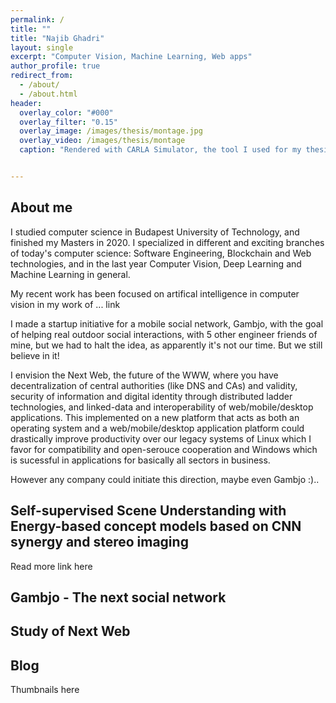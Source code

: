 ```yaml
---
permalink: /
title: ""
title: "Najib Ghadri"
layout: single
excerpt: "Computer Vision, Machine Learning, Web apps"
author_profile: true
redirect_from:
  - /about/
  - /about.html
header:
  overlay_color: "#000"
  overlay_filter: "0.15"
  overlay_image: /images/thesis/montage.jpg
  overlay_video: /images/thesis/montage
  caption: "Rendered with CARLA Simulator, the tool I used for my thesis"


---
```


About me
--------
I studied computer science in Budapest University of Technology, and finished my Masters in 2020. I specialized in different and exciting branches of today's computer science: Software Engineering, Blockchain and Web technologies, and in the last year Computer Vision, Deep Learning and Machine Learning in general.

My recent work has been focused on artifical intelligence in computer vision in my work of ... link

I made a startup initiative for a mobile social network, Gambjo, with the goal of helping real outdoor social interactions, with 5 other engineer friends of mine, but we had to halt the idea, as apparently it's not our time. But we still believe in it!

I envision the Next Web, the future of the WWW, where you have decentralization of central authorities (like DNS and CAs) and validity, security of information and digital identity through distributed ladder technologies, and linked-data and interoperability of web/mobile/desktop applications. This implemented on a new platform that acts as both an operating system and a web/mobile/desktop application platform could drastically improve productivity over our legacy systems of Linux which I favor for compatibility and open-serouce cooperation and Windows which is sucessful in applications for basically all sectors in business.

However any company could initiate this direction, maybe even Gambjo :)..

Self-supervised Scene Understanding with Energy-based concept models based on CNN synergy and stereo imaging
--------

Read more link here

Gambjo - The next social network
--------


Study of Next Web
--------

Blog
--------
Thumbnails here
